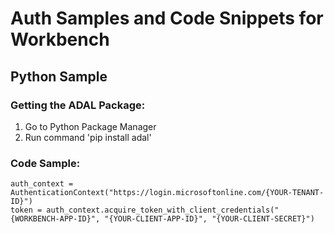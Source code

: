 # Auth Samples and Code Snippets for Workbench

## Python Sample

### Getting the ADAL Package:
1. Go to Python Package Manager
2. Run command 'pip install adal'
 
### Code Sample:
```
auth_context = AuthenticationContext("https://login.microsoftonline.com/{YOUR-TENANT-ID}")
token = auth_context.acquire_token_with_client_credentials("{WORKBENCH-APP-ID}", "{YOUR-CLIENT-APP-ID}", "{YOUR-CLIENT-SECRET}")
```